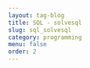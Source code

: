 ```yaml
---
layout: tag-blog
title: SQL - solvesql
slug: sql_solvesql
category: programming
menu: false
order: 2
---
```

